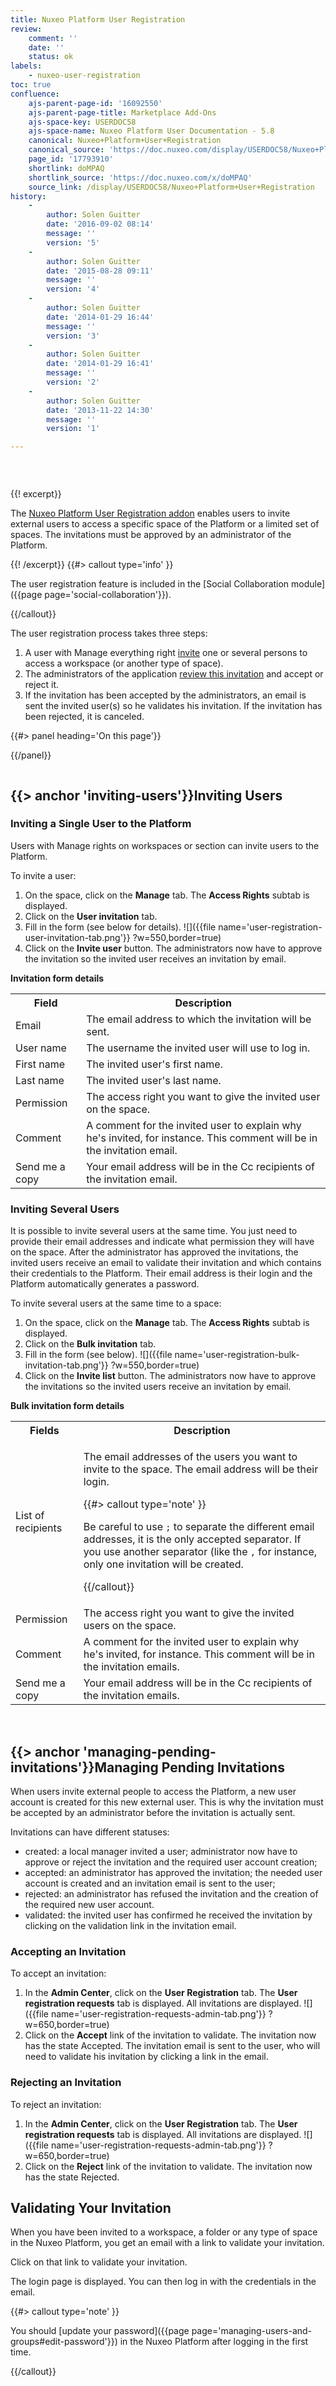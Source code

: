 ```yaml
---
title: Nuxeo Platform User Registration
review:
    comment: ''
    date: ''
    status: ok
labels:
    - nuxeo-user-registration
toc: true
confluence:
    ajs-parent-page-id: '16092550'
    ajs-parent-page-title: Marketplace Add-Ons
    ajs-space-key: USERDOC58
    ajs-space-name: Nuxeo Platform User Documentation - 5.8
    canonical: Nuxeo+Platform+User+Registration
    canonical_source: 'https://doc.nuxeo.com/display/USERDOC58/Nuxeo+Platform+User+Registration'
    page_id: '17793910'
    shortlink: doMPAQ
    shortlink_source: 'https://doc.nuxeo.com/x/doMPAQ'
    source_link: /display/USERDOC58/Nuxeo+Platform+User+Registration
history:
    - 
        author: Solen Guitter
        date: '2016-09-02 08:14'
        message: ''
        version: '5'
    - 
        author: Solen Guitter
        date: '2015-08-28 09:11'
        message: ''
        version: '4'
    - 
        author: Solen Guitter
        date: '2014-01-29 16:44'
        message: ''
        version: '3'
    - 
        author: Solen Guitter
        date: '2014-01-29 16:41'
        message: ''
        version: '2'
    - 
        author: Solen Guitter
        date: '2013-11-22 14:30'
        message: ''
        version: '1'

---
```

<div class="row"><div class="column medium-8">

&nbsp;

{{! excerpt}}

The [Nuxeo Platform User Registration addon](https://connect.nuxeo.com/nuxeo/site/marketplace/package/nuxeo-platform-user-registration) enables users to invite external users to access a specific space of the Platform or a limited set of spaces. The invitations must be approved by an administrator of the Platform.

{{! /excerpt}} {{#> callout type='info' }}

The user registration feature is included in the [Social Collaboration module]({{page page='social-collaboration'}}).

{{/callout}}

The user registration process takes three steps:

1.  A user with Manage everything right [invite](#inviting-users) one or several persons to access a workspace (or another type of space).
2.  The administrators of the application [review this invitation](#managing-pending-invitatio) and accept or reject it.
3.  If the invitation has been accepted by the administrators, an email is sent the invited user(s) so he validates his invitation.
    If the invitation has been rejected, it is canceled.

</div><div class="column medium-4">{{#> panel heading='On this page'}}

{{/panel}}</div></div>

## {{> anchor 'inviting-users'}}Inviting Users

### Inviting a Single User to the Platform

Users with Manage rights on workspaces or section can invite users to the Platform.

To invite a user:

1.  On the space, click on the **Manage** tab.
    The **Access Rights** subtab is displayed.
2.  Click on the **User invitation** tab.
3.  Fill in the form (see below for details).
    ![]({{file name='user-registration-user-invitation-tab.png'}} ?w=550,border=true)
4.  Click on the **Invite user** button.
    The administrators now have to approve the invitation so the invited user receives an invitation by email.

**Invitation form details**

<div class="table-scroll"><table class="hover"><tbody><tr><th colspan="1">Field</th><th colspan="1">Description</th></tr><tr><td colspan="1">Email</td><td colspan="1">The email address to which the invitation will be sent.</td></tr><tr><td colspan="1">User name</td><td colspan="1">The username the invited user will use to log in.</td></tr><tr><td colspan="1">First name</td><td colspan="1">The invited user's first name.</td></tr><tr><td colspan="1">Last name</td><td colspan="1">The invited user's last name.</td></tr><tr><td colspan="1">Permission</td><td colspan="1">The access right you want to give the invited user on the space.</td></tr><tr><td colspan="1">Comment</td><td colspan="1">A comment for the invited user to explain why he's invited, for instance. This comment will be in the invitation email.</td></tr><tr><td colspan="1">Send me a copy</td><td colspan="1">Your email address will be in the Cc recipients of the invitation email.</td></tr></tbody></table></div>

### Inviting Several Users

It is possible to invite several users at the same time. You just need to provide their email addresses and indicate what permission they will have on the space. After the administrator has approved the invitations, the invited users receive an email to validate their invitation and which contains their credentials to the Platform. Their email address is their login and the Platform automatically generates a password.

To invite several users at the same time to a space:

1.  On the space, click on the **Manage** tab.
    The **Access Rights** subtab is displayed.
2.  Click on the **Bulk invitation** tab.
3.  Fill in the form (see below).
    ![]({{file name='user-registration-bulk-invitation-tab.png'}} ?w=550,border=true)
4.  Click on the **Invite list** button.
    The administrators now have to approve the invitations so the invited users receive an invitation by email.

**Bulk invitation form details**

<div class="table-scroll"><table class="hover"><tbody><tr><th colspan="1">Fields</th><th colspan="1">Description</th></tr><tr><td colspan="1">List of recipients</td><td colspan="1">

The email addresses of the users you want to invite to the space. The email address will be their login.

{{#> callout type='note' }}

Be careful to use `;` to separate the different email addresses, it is the only accepted separator. If you use another separator (like the `,` for instance, only one invitation will be created.

{{/callout}}</td></tr><tr><td colspan="1">Permission</td><td colspan="1">The access right you want to give the invited users on the space.</td></tr><tr><td colspan="1">Comment</td><td colspan="1">A comment for the invited user to explain why he's invited, for instance. This comment will be in the invitation emails.</td></tr><tr><td colspan="1">Send me a copy</td><td colspan="1">Your email address will be in the Cc recipients of the invitation emails.</td></tr></tbody></table></div>

&nbsp;

## {{> anchor 'managing-pending-invitations'}}Managing Pending Invitations

When users invite external people to access the Platform, a new user account is created for this new external user. This is why the invitation must be accepted by an administrator before the invitation is actually sent.

Invitations can have different statuses:

*   created: a local manager invited a user; administrator now have to approve or reject the invitation and the required user account creation;
*   accepted: an administrator has approved the invitation; the needed user account is created and an invitation email is sent to the user;
*   rejected: an administrator has refused the invitation and the creation of the required new user account.
*   validated: the invited user has confirmed he received the invitation by clicking on the validation link in the invitation email.

### Accepting an Invitation

To accept an invitation:

1.  In the **Admin Center**, click on the **User Registration** tab.
    The **User registration requests** tab is displayed. All invitations are displayed.
    ![]({{file name='user-registration-requests-admin-tab.png'}} ?w=650,border=true)
2.  Click on the **Accept** link of the invitation to validate.
    The invitation now has the state Accepted.
    The invitation email is sent to the user, who will need to validate his invitation by clicking a link in the email.

### Rejecting an Invitation

To reject an invitation:

1.  In the **Admin Center**, click on the **User Registration** tab.
    The **User registration requests** tab is displayed. All invitations are displayed.
    ![]({{file name='user-registration-requests-admin-tab.png'}} ?w=650,border=true)
2.  Click on the **Reject** link of the invitation to validate.
    The invitation now has the state Rejected.

## Validating Your Invitation

When you have been invited to a workspace, a folder or any type of space in the Nuxeo Platform, you get an email with a link to validate your invitation.

Click on that link to validate your invitation.

The login page is displayed. You can then log in with the credentials in the email.

{{#> callout type='note' }}

You should [update your password]({{page page='managing-users-and-groups#edit-password'}}) in the Nuxeo Platform after logging in the first time.

{{/callout}}
